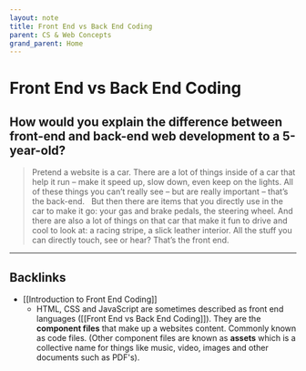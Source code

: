 ```yaml
---
layout: note
title: Front End vs Back End Coding
parent: CS & Web Concepts
grand_parent: Home
---
```


# Front End vs Back End Coding

## How would you explain the difference between front-end and back-end web development to a 5-year-old?

> Pretend a website is a car. There are a lot of things inside of a car that help it run – make it speed up, slow down, even keep on the lights. All of these things you can’t really see – but are really important – that’s the back-end.
> &nbsp;
> But then there are items that you directly use in the car to make it go: your gas and brake pedals, the steering wheel. And there are also a lot of things on that car that make it fun to drive and cool to look at: a racing stripe, a slick leather interior. All the stuff you can directly touch, see or hear? That’s the front end.

---

## Backlinks

- [[Introduction to Front End Coding]]
  - HTML, CSS and JavaScript are sometimes described as front end languages ([[Front End vs Back End Coding]]). They are the **component files** that make up a websites content. Commonly known as code files. (Other component files are known as **assets** which is a collective name for things like music, video, images and other documents such as PDF's).
